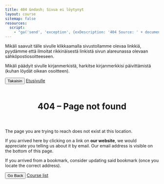 ```yaml
---
title: 404 &ndash; Sivua ei löytynyt
layout: course
sitemap: false
resources:
  script:
    - "ga('send', 'exception', {exDescription: '404 Source: ' + document.referrer + ', Destination: ' + document.location.href});"
---
```


Mikäli saavuit tälle sivulle klikkaamalla sivustollamme olevaa linkkiä, pyydämme että ilmoitat rikkinäisestä linkistä sivun alareunassa olevaan sähköpostiosoitteeseen.

Mikäli päädyit sivulle kirjanmerkistä, harkitse kirjanmerkkisi päivittämistä (kuhan löydät oikean osoitteen).

<div class="actions">
	<button class="action primary" onclick="document.location.href = document.referrer">Takaisin</button>
	<a class="action" href="/">Etusivulle</a>
</div>


<br>
<header>
	<h1>404 &ndash; Page not found</h1>
</header>

The page you are trying to reach does not exist at this location.

If you arrived here by clicking on a link on **our website**, we would appreciate you telling us about it by email. Our email address is visible on the bottom of this page.

If you arrived from a bookmark, consider updating said bookmark (once you locate the correct address).

<div class="actions">
	<button class="action primary" onclick="document.location.href = document.referrer">Go Back</button>
	<a class="action" href="/english.html">Course list</a>
</div>

